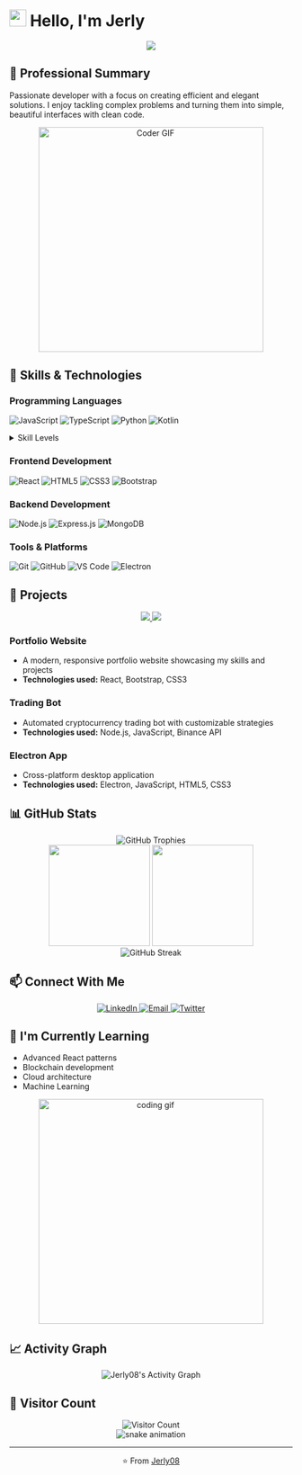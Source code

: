 # <img src="https://raw.githubusercontent.com/MartinHeinz/MartinHeinz/master/wave.gif" width="30px"> Hello, I'm Jerly

<div align="center">
  <img src="https://readme-typing-svg.herokuapp.com/?lines=Welcome+to+my+GitHub+Profile;Passionate+Developer;Problem+Solver;Always+Learning&font=Fira%20Code&center=true&width=440&height=45&color=f75c7e&vCenter=true&size=22">
</div>

## 💼 Professional Summary
Passionate developer with a focus on creating efficient and elegant solutions. I enjoy tackling complex problems and turning them into simple, beautiful interfaces with clean code.

<p align="center">
  <img src="https://media.giphy.com/media/SWoSkN6DxTszqIKEqv/giphy.gif" alt="Coder GIF" width="400">
</p>

## 🚀 Skills & Technologies
### Programming Languages
![JavaScript](https://img.shields.io/badge/-JavaScript-F7DF1E?style=flat-square&logo=javascript&logoColor=black)
![TypeScript](https://img.shields.io/badge/-TypeScript-3178C6?style=flat-square&logo=typescript&logoColor=white)
![Python](https://img.shields.io/badge/-Python-3776AB?style=flat-square&logo=python&logoColor=white)
![Kotlin](https://img.shields.io/badge/-Kotlin-7F52FF?style=flat-square&logo=kotlin&logoColor=white)

<details>
  <summary>Skill Levels</summary>
  <br>
  
  JavaScript
  <div class="progress">
    <span class="progress-bar" style="width: 90%;">90%</span>
  </div>
  <br>
  
  TypeScript
  <div class="progress">
    <span class="progress-bar" style="width: 85%;">85%</span>
  </div>
  <br>
  
  Python
  <div class="progress">
    <span class="progress-bar" style="width: 75%;">75%</span>
  </div>
  <br>
  
  Kotlin
  <div class="progress">
    <span class="progress-bar" style="width: 65%;">65%</span>
  </div>
</details>

### Frontend Development
![React](https://img.shields.io/badge/-React-61DAFB?style=flat-square&logo=react&logoColor=black)
![HTML5](https://img.shields.io/badge/-HTML5-E34F26?style=flat-square&logo=html5&logoColor=white)
![CSS3](https://img.shields.io/badge/-CSS3-1572B6?style=flat-square&logo=css3&logoColor=white)
![Bootstrap](https://img.shields.io/badge/-Bootstrap-7952B3?style=flat-square&logo=bootstrap&logoColor=white)

### Backend Development
![Node.js](https://img.shields.io/badge/-Node.js-339933?style=flat-square&logo=nodedotjs&logoColor=white)
![Express.js](https://img.shields.io/badge/-Express.js-000000?style=flat-square&logo=express&logoColor=white)
![MongoDB](https://img.shields.io/badge/-MongoDB-47A248?style=flat-square&logo=mongodb&logoColor=white)

### Tools & Platforms
![Git](https://img.shields.io/badge/-Git-F05032?style=flat-square&logo=git&logoColor=white)
![GitHub](https://img.shields.io/badge/-GitHub-181717?style=flat-square&logo=github&logoColor=white)
![VS Code](https://img.shields.io/badge/-VS%20Code-007ACC?style=flat-square&logo=visual-studio-code&logoColor=white)
![Electron](https://img.shields.io/badge/-Electron-47848F?style=flat-square&logo=electron&logoColor=white)

## 🔭 Projects
<div align="center">
  <a href="https://github.com/Jerly08/portfolio">
    <img src="https://github-readme-stats.vercel.app/api/pin/?username=Jerly08&repo=portfolio&theme=radical" />
  </a>
  <a href="https://github.com/Jerly08/trading-bot">
    <img src="https://github-readme-stats.vercel.app/api/pin/?username=Jerly08&repo=trading-bot&theme=radical" />
  </a>
</div>

### Portfolio Website
- A modern, responsive portfolio website showcasing my skills and projects
- **Technologies used:** React, Bootstrap, CSS3

### Trading Bot
- Automated cryptocurrency trading bot with customizable strategies
- **Technologies used:** Node.js, JavaScript, Binance API

### Electron App
- Cross-platform desktop application
- **Technologies used:** Electron, JavaScript, HTML5, CSS3

## 📊 GitHub Stats

<div align="center">
  <img src="https://github-profile-trophy.vercel.app/?username=Jerly08&theme=radical&no-frame=false&no-bg=true&margin-w=4" alt="GitHub Trophies" />
</div>

<div align="center">
  <img height="180em" src="https://github-readme-stats.vercel.app/api?username=Jerly08&show_icons=true&theme=radical&include_all_commits=true&count_private=true"/>
  <img height="180em" src="https://github-readme-stats.vercel.app/api/top-langs/?username=Jerly08&layout=compact&theme=radical"/>
</div>

<div align="center">
  <img src="https://github-readme-streak-stats.herokuapp.com/?user=Jerly08&theme=radical" alt="GitHub Streak" />
</div>

## 📫 Connect With Me
<div align="center">
  <a href="https://linkedin.com/in/your-linkedin" target="_blank">
    <img src="https://img.shields.io/badge/-LinkedIn-0A66C2?style=for-the-badge&logo=linkedin&logoColor=white" alt="LinkedIn"/>
  </a>
  <a href="mailto:your.email@example.com" target="_blank">
    <img src="https://img.shields.io/badge/-Email-D14836?style=for-the-badge&logo=gmail&logoColor=white" alt="Email"/>
  </a>
  <a href="https://twitter.com/your-twitter" target="_blank">
    <img src="https://img.shields.io/badge/-Twitter-1DA1F2?style=for-the-badge&logo=twitter&logoColor=white" alt="Twitter"/>
  </a>
</div>

## 🌱 I'm Currently Learning
- Advanced React patterns
- Blockchain development
- Cloud architecture
- Machine Learning

<div align="center">
  <img src="https://media.giphy.com/media/RbDKaczqWovIugyJmW/giphy.gif" width="400" alt="coding gif">
</div>

## 📈 Activity Graph
<div align="center">
  <img alt="Jerly08's Activity Graph" src="https://github-readme-activity-graph.vercel.app/graph?username=Jerly08&theme=redical&hide_border=true" />
</div>

## 👀 Visitor Count
<div align="center">
  <img src="https://profile-counter.glitch.me/Jerly08/count.svg" alt="Visitor Count" />
</div>

<div align="center">
  <img src="https://raw.githubusercontent.com/Jerly08/Jerly08/output/github-contribution-grid-snake.svg" alt="snake animation" />
</div>

---

<div align="center">
  ⭐️ From <a href="https://github.com/Jerly08">Jerly08</a>
</div>

<style>
.progress {
  background-color: #f1f1f1;
  border-radius: 10px;
  height: 20px;
  width: 100%;
}

.progress-bar {
  display: block;
  height: 100%;
  background-color: #4CAF50;
  border-radius: 10px;
  text-align: center;
  color: white;
}
</style>
